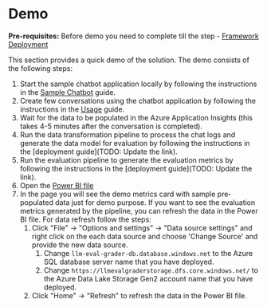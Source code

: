 # Demo

**Pre-requisites:** Before demo you need to complete till the step - [Framework Deployment](../README.md#framework-deployment)

This section provides a quick demo of the solution. The demo consists of the following steps:

1. Start the sample chatbot application locally by following the instructions in the [Sample Chatbot](../sample-chatbot/README.md) guide.
1. Create few conversations using the chatbot application by following the instructions in the [Usage](../sample-chatbot/README.md#usage) guide.
1. Wait for the data to be populated in the Azure Application Insights (this takes 4-5 minutes after the conversation is completed).
1. Run the data transformation pipeline to process the chat logs and generate the data model for evaluation by following the instructions in the [deployment guide](TODO: Update the link).
1. Run the evaluation pipeline to generate the evaluation metrics by following the instructions in the [deployment guide](TODO: Update the link).
1. Open the [Power BI file](../dashboards/LLM_Inspector.pbix)
1. In the page you will see the demo metrics card with sample pre-populated data just for demo purpose. If you want to see the evaluation metrics generated by the pipeline, you can refresh the data in the Power BI file. For data refresh follow the steps:
    1. Click "File" -> "Options and settings" -> "Data source settings" and right click on the each data source and choose 'Change Source' and provide the new data source.
        1. Change `llm-eval-grader-db.database.windows.net` to the Azure SQL database server name that you have deployed.
        1. Change `https://llmevalgraderstorage.dfs.core.windows.net/` to the Azure Data Lake Storage Gen2 account name that you have deployed.
    1. Click "Home" -> "Refresh" to refresh the data in the Power BI file.
